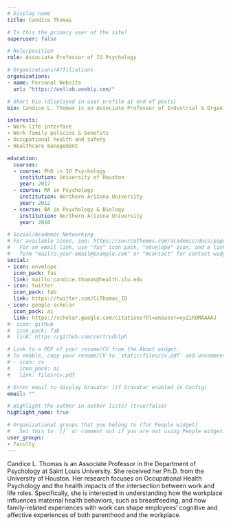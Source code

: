 ```yaml
---
# Display name
title: Candice Thomas

# Is this the primary user of the site?
superuser: false

# Role/position
role: Associate Professor of IO Psychology

# Organizations/Affiliations
organizations:
- name: Personal Website
  url: "https://wellab.weebly.com/"

# Short bio (displayed in user profile at end of posts)
bio: Candice L. Thomas is an Associate Professor of Industrial & Organizational Psychology at Saint Louis University. 

interests:
- Work-life interface 
- Work-family policies & benefits  
- Occupational health and safety 
- Healthcare management

education:
  courses:
  - course: PhD in IO Psychology
    institution: University of Houston
    year: 2017
  - course: MA in Psychology
    institution: Northern Arizona University
    year: 2012
  - course: BA in Psychology & Biology
    institution: Northern Arizona University
    year: 2010

# Social/Academic Networking
# For available icons, see: https://sourcethemes.com/academic/docs/page-builder/#icons
#   For an email link, use "fas" icon pack, "envelope" icon, and a link in the
#   form "mailto:your-email@example.com" or "#contact" for contact widget.
social:
- icon: envelope
  icon_pack: fas
  link: mailto:candice.thomas@health.slu.edu
- icon: twitter
  icon_pack: fab
  link: https://twitter.com/CLThomas_IO
- icon: google-scholar
  icon_pack: ai
  link: https://scholar.google.com/citations?hl=en&user=nyZihOMAAAAJ
#- icon: github
#  icon_pack: fab
#  link: https://github.com/cortrudolph

# Link to a PDF of your resume/CV from the About widget.
# To enable, copy your resume/CV to `static/files/cv.pdf` and uncomment the lines below.
# - icon: cv
#   icon_pack: ai
#   link: files/cv.pdf

# Enter email to display Gravatar (if Gravatar enabled in Config)
email: ""

# Highlight the author in author lists? (true/false)
highlight_name: true

# Organizational groups that you belong to (for People widget)
#   Set this to `[]` or comment out if you are not using People widget.
user_groups:
- Faculty
---
```


Candice L. Thomas is an Associate Professor in the Department of Psychology at Saint Louis University. She received her Ph.D. from the University of Houston. Her research focuses on Occupational Health Psychology and the health impacts of the intersection between work and life roles. Specifically, she is interested in understanding how the workplace influences maternal health behaviors, such as breastfeeding, and how family-related experiences with work can shape employees’ cognitive and affective experiences of both parenthood and the workplace.  
